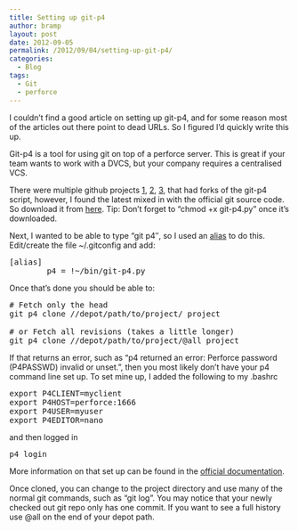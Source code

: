 ```yaml
---
title: Setting up git-p4
author: bramp
layout: post
date: 2012-09-05
permalink: /2012/09/04/setting-up-git-p4/
categories:
  - Blog
tags:
  - Git
  - perforce
---
```

I couldn&#8217;t find a good article on setting up git-p4, and for some reason most of the articles out there point to dead URLs. So I figured I&#8217;d quickly write this up. <!--more-->

Git-p4 is a tool for using git on top of a perforce server. This is great if your team wants to work with a DVCS, but your company requires a centralised VCS.

There were multiple github projects [1][1], [2][2], [3][3], that had forks of the git-p4 script, however, I found the latest mixed in with the official git source code. So download it from [here][4]. Tip: Don&#8217;t forget to &#8220;chmod +x git-p4.py&#8221; once it&#8217;s downloaded.

Next, I wanted to be able to type &#8220;git p4&#8243;, so I used an [alias][5] to do this. Edit/create the file ~/.gitconfig and add:

<pre>[alias]
        p4 = !~/bin/git-p4.py
</pre>

Once that&#8217;s done you should be able to:

<pre># Fetch only the head
git p4 clone //depot/path/to/project/ project

# or Fetch all revisions (takes a little longer)
git p4 clone //depot/path/to/project/@all project
</pre>

If that returns an error, such as &#8220;p4 returned an error: Perforce password (P4PASSWD) invalid or unset.&#8221;, then you most likely don&#8217;t have your p4 command line set up. To set mine up, I added the following to my .bashrc

<pre>export P4CLIENT=myclient
export P4HOST=perforce:1666
export P4USER=myuser
export P4EDITOR=nano
</pre>

and then logged in

<pre>p4 login
</pre>

More information on that set up can be found in the [ official documentation][6].

Once cloned, you can change to the project directory and use many of the normal git commands, such as &#8220;git log&#8221;. You may notice that your newly checked out git repo only has one commit. If you want to see a full history use @all on the end of your depot path.

 [1]: https://github.com/baldrick/git-p4/
 [2]: https://github.com/gkielSfdc/git-p4
 [3]: https://github.com/jendave/git-p4
 [4]: https://raw.github.com/git/git/master/git-p4.py
 [5]: https://git.wiki.kernel.org/index.php/Aliases
 [6]: http://www.perforce.com/perforce/doc.current/manuals/p4guide/02_config.html